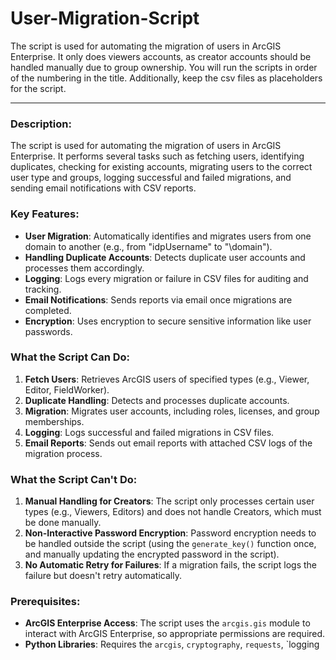 # User-Migration-Script
The script is used for automating the migration of users in ArcGIS Enterprise. It only does viewers accounts, as creator accounts should be handled manually due to group ownership. You will run the scripts in order of the numbering in the title. Additionally, keep the csv files as placeholders for the script. 

---

### **Description:**
The script is used for automating the migration of users in ArcGIS Enterprise. It performs several tasks such as fetching users, identifying duplicates, checking for existing accounts, migrating users to the correct user type and groups, logging successful and failed migrations, and sending email notifications with CSV reports.

### **Key Features:**
- **User Migration**: Automatically identifies and migrates users from one domain to another (e.g., from "idpUsername" to "\domain").
- **Handling Duplicate Accounts**: Detects duplicate user accounts and processes them accordingly.
- **Logging**: Logs every migration or failure in CSV files for auditing and tracking.
- **Email Notifications**: Sends reports via email once migrations are completed.
- **Encryption**: Uses encryption to secure sensitive information like user passwords.

### **What the Script Can Do:**
1. **Fetch Users**: Retrieves ArcGIS users of specified types (e.g., Viewer, Editor, FieldWorker).
2. **Duplicate Handling**: Detects and processes duplicate accounts.
3. **Migration**: Migrates user accounts, including roles, licenses, and group memberships.
4. **Logging**: Logs successful and failed migrations in CSV files.
5. **Email Reports**: Sends out email reports with attached CSV logs of the migration process.

### **What the Script Can't Do:**
1. **Manual Handling for Creators**: The script only processes certain user types (e.g., Viewers, Editors) and does not handle Creators, which must be done manually.
2. **Non-Interactive Password Encryption**: Password encryption needs to be handled outside the script (using the `generate_key()` function once, and manually updating the encrypted password in the script).
3. **No Automatic Retry for Failures**: If a migration fails, the script logs the failure but doesn't retry automatically.

### **Prerequisites:**
- **ArcGIS Enterprise Access**: The script uses the `arcgis.gis` module to interact with ArcGIS Enterprise, so appropriate permissions are required.
- **Python Libraries**: Requires the `arcgis`, `cryptography`, `requests`, `logging
